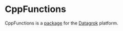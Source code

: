 # CppFunctions

CppFunctions is a [package](https://datagrok.ai/help/develop/develop#packages) for the [Datagrok](https://datagrok.ai) platform.